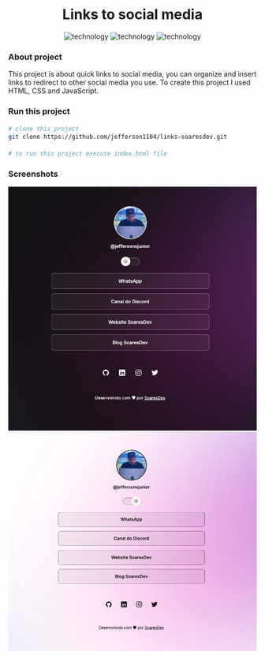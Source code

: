 <div align="center" style="margin-bottom: 20px;">
  <h1>Links to social media</h1>
  <p align="center">
    <img alt="technology" src="https://img.shields.io/badge/HTML5-E34F26?style=for-the-badge&logo=html5&logoColor=white">
    <img alt="technology" src="https://img.shields.io/badge/CSS3-1572B6?style=for-the-badge&logo=css3&logoColor=white">
    <img alt="technology" src="https://img.shields.io/badge/JavaScript-323330?style=for-the-badge&logo=javascript&logoColor=F7DF1E">
  </p>
</div>


### About project
This project is about quick links to social media, you can organize and insert links to redirect to other social media you use. To create this project I used HTML, CSS and JavaScript.


### Run this project
```bash
# clone this project
git clone https://github.com/jefferson1104/links-soaresdev.git

# to run this project execute index.html file
```

### Screenshots
<p align="center">
  <img src="./assets/screenshots/screenshot-01.png">
  <img src="./assets/screenshots/screenshot-02.png">
</p>
